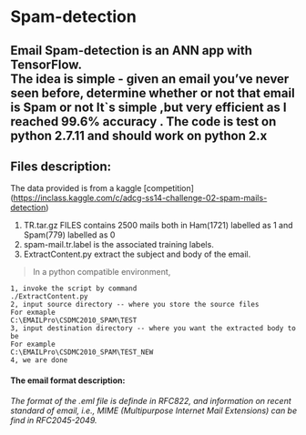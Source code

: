 # Spam-detection
Email Spam-detection is an ANN app with TensorFlow.  
The idea is simple - given an email you’ve never seen before, determine whether or not that email is Spam or not
It`s simple ,but very efficient as I reached 99.6% accuracy .
**The code is test on python 2.7.11 and should work on python 2.x**
-------------------------------------------------------------------------------------------------------------------------
## Files description:

The data provided is from a kaggle [competition] (https://inclass.kaggle.com/c/adcg-ss14-challenge-02-spam-mails-detection) 
1. TR.tar.gz FILES contains 2500 mails both in Ham(1721) labelled as 1 and Spam(779) labelled as 0
2. spam-mail.tr.label is the associated training labels.
3. ExtractContent.py  extract the subject and body of the email.
>  In a python compatible environment, 
    
    1, invoke the script by command 
    ./ExtractContent.py
    2, input source directory -- where you store the source files
    For exmaple
    C:\EMAILPro\CSDMC2010_SPAM\TEST
    3, input destination directory -- where you want the extracted body to be
    For example
    C:\EMAILPro\CSDMC2010_SPAM\TEST_NEW
    4, we are done


#### The email format description:
 
*The format of the .eml file is definde in RFC822, and information on recent 
standard of email, i.e., MIME (Multipurpose Internet Mail Extensions) can be
find in RFC2045-2049.*




